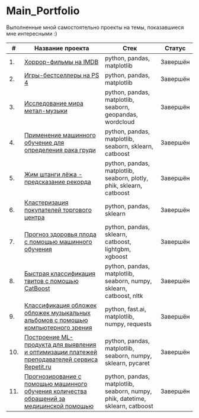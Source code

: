 # Main_Portfolio

Выполненные мной самостоятельно проекты на темы, показавшиеся мне интересными :)

| # | Название проекта  | Стек     | Статус     |
|---|-------------------|----------|----------|
|1. | [Хоррор-фильмы на IMDB](https://github.com/SimanovskiySM/Main_Portfolio/tree/main/IMDB_Horror_Movies_EDA)        | python, pandas, matplotlib  | Завершён
|2. | [Игры-бестселлеры на PS 4](https://github.com/SimanovskiySM/Main_Portfolio/tree/main/PS4_Best_Sellers_EDA)        | python, pandas, matplotlib  | Завершён
|3. | [Исследование мира метал-музыки](https://github.com/SimanovskiySM/Main_Portfolio/tree/main/Metal_bands_EDA_with_worldmap)       | python, pandas, matplotlib, seaborn, geopandas, wordcloud  | Завершён
|4. | [Применение машинного обучение для определения рака груди](https://github.com/SimanovskiySM/Main_Portfolio/tree/main/Breast_cancer_ML)       | 	python, pandas, matplotlib, seaborn, sklearn, catboost  | Завершён
|5. | [Жим штанги лёжа - предсказание рекорда](https://github.com/SimanovskiySM/Main_Portfolio/tree/main/Powerlifting_EDA_regression)       | 	python, pandas, matplotlib, seaborn, plotly, phik, sklearn, catboost  | Завершён
|6. | [Кластеризация покупателей торгового центра](https://github.com/SimanovskiySM/Main_Portfolio/tree/main/Customer_clustering)       | 	python, pandas, sklearn  | Завершён
|7. | [Прогноз здоровья плода с помощью машинного обучения](https://github.com/SimanovskiySM/Main_Portfolio/tree/main/Fetal_health_ML)       | 	python, pandas, sklearn, catboost, lightgbm, xgboost  | Завершён
|8. | [Быстрая классификация твитов с помощью CatBoost](CatBoost_NLP)       | 	python, pandas, matplotlib, seaborn, numpy, sklearn, catboost, nltk  | Завершён
|9. | [Классификация обложек обложек музыкальных альбомов с помощью компьютерного зрения](https://github.com/SimanovskiySM/Main_Portfolio/tree/main/Cover_art_CV)       | 	python, fast.ai, matplotlib, numpy, requests  | Завершён
|10. | [Построение ML-продукта для выявления и оптимизации платежей преподавателей сервиса Repetit.ru](https://github.com/SimanovskiySM/Main_Portfolio/tree/main/Repetit_ru_ML)       | 	python, pandas, matplotlib, seaborn, numpy, sklearn, pycaret  | Завершён
|11. | [Прогнозирование с помощью машинного обучения количества обращений за медицинской помощью](https://github.com/SimanovskiySM/Main_Portfolio/tree/main/Medical_help_ML)       | 	python, pandas, matplotlib, seaborn, numpy, phik, datetime, sklearn, catboost  | Завершён
